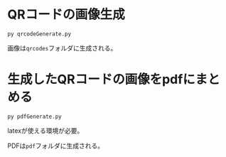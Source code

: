# QRコードの画像生成  
  
`py qrcodeGenerate.py`  
  
画像は`qrcodes`フォルダに生成される。  
  
# 生成したQRコードの画像をpdfにまとめる  
  
`py pdfGenerate.py`  
  
latexが使える環境が必要。  
  
PDFは`pdf`フォルダに生成される。
